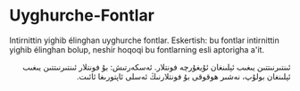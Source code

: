 # Uyghurche-Fontlar
Intirnittin yighib élinghan uyghurche fontlar. Eskertish: bu fontlar intirnittin yighib élinghan bolup, neshir hoqoqi bu fontlarning esli aptorigha a'it.

<div dir="rtl">ئىنتىرنىتتىن يىغىب ئېلىنغان ئۇيغۇرچە فونتلار. ئەسكەرتىش: بۇ فونتلار ئىنتىرنىتتىن يىغىب ئېلىنغان بولۇپ، نەشىر ھوقوقى بۇ فونتلارنىڭ ئەسلى ئاپتورىغا ئائىت.</div>
